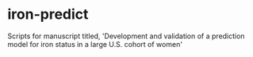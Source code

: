 # iron-predict
Scripts for manuscript titled, 'Development and validation of a prediction model for iron status in a large U.S. cohort of women'
